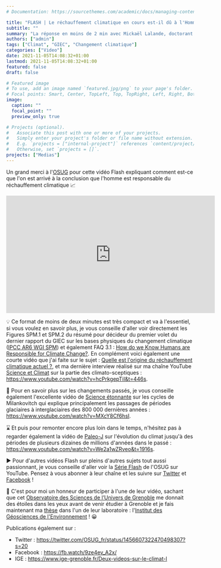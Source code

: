 ```yaml
---
# Documentation: https://sourcethemes.com/academic/docs/managing-content/

title: "FLASH | Le réchauffement climatique en cours est-il dû à l'Homme ?"
subtitle: ""
summary: "La réponse en moins de 2 min avec Mickaël Lalande, doctorant à l'Institut des Géosciences de l'Environnement"
authors: ["admin"]
tags: ["Climat", "GIEC", "Changement climatique"]
categories: ["Video"]
date: 2021-11-05T14:08:32+01:00
lastmod: 2021-11-05T14:08:32+01:00
featured: false
draft: false

# Featured image
# To use, add an image named `featured.jpg/png` to your page's folder.
# Focal points: Smart, Center, TopLeft, Top, TopRight, Left, Right, BottomLeft, Bottom, BottomRight.
image:
  caption: ""
  focal_point: ""
  preview_only: true

# Projects (optional).
#   Associate this post with one or more of your projects.
#   Simply enter your project's folder or file name without extension.
#   E.g. `projects = ["internal-project"]` references `content/project/deep-learning/index.md`.
#   Otherwise, set `projects = []`.
projects: ["Medias"]
---
```


Un grand merci à l'[OSUG](https://www.osug.fr/) pour cette vidéo Flash expliquant comment est-ce que l'on est arrivé à la conclusion que l'homme est responsable du réchauffement climatique 📈

<iframe width="560" height="315" src="https://www.youtube.com/embed/kQlP1a5VJFU" title="YouTube video player" frameborder="0" allow="accelerometer; autoplay; clipboard-write; encrypted-media; gyroscope; picture-in-picture" allowfullscreen></iframe>


💡 Ce format de moins de deux minutes est très compact et va à l'essentiel, si vous voulez en savoir plus, je vous conseille d'aller voir directement les Figures SPM.1 et SPM.2 du résumé pour décideur du premier volet du dernier rapport du GIEC sur les bases physiques du changement climatique ([IPCC AR6 WGI SPM](https://www.ipcc.ch/report/ar6/wg1/downloads/report/IPCC_AR6_WGI_SPM_final.pdf)) et également FAQ 3.1 : [How do we Know Humans are Responsible for Climate Change?](https://www.ipcc.ch/report/ar6/wg1/downloads/faqs/IPCC_AR6_WGI_FAQs.pdf). En complément voici également une courte vidéo que j'ai faite sur le sujet : [Quelle est l'origine du réchauffement climatique actuel ?](https://www.facebook.com/watch/?v=385473679707365&ref=sharing), et ma dernière interview réalisé sur ma chaîne YouTube [Science et Climat](https://www.youtube.com/channel/UCisQk7COaz17d7dg3qSb10Q) sur la partie des climato-sceptiques : https://www.youtube.com/watch?v=hcPrkgepTiI&t=446s.

🔎 Pour en savoir plus sur les changements passés, je vous conseille également l'excellente vidéo de [Science étonnante](https://www.youtube.com/c/ScienceEtonnante) sur les cycles de Milankovitch qui explique principalement les passages de périodes glaciaires à interglaciaires des 800 000 dernières années : https://www.youtube.com/watch?v=MXcY8Cf6hsI.

⌛ Et puis pour remonter encore plus loin dans le temps, n'hésitez pas à regarder également la vidéo de [Paleo-J](https://www.youtube.com/c/Pal%C3%A9oJ) sur l'évolution du climat jusqu'à des périodes de plusieurs dizaines de millions d'années dans le passé : https://www.youtube.com/watch?v=We2a1wZRveo&t=1916s.

▶️ Pour d'autres vidéos Flash sur pleins d'autres sujets tout aussi passionnant, je vous conseille d'aller voir la [Série Flash](https://www.youtube.com/playlist?list=PLQj84RQkFU-OKOnsi_ZpPpr8cDQTqK0GE) de l'OSUG sur YouTube. Pensez à vous abonner à leur chaîne et les suivre sur [Twitter](https://twitter.com/OSUG_fr) et [Facebook](https://www.facebook.com/Observatoire-des-Sciences-de-lUnivers-de-Grenoble-743785079032691) !

🔬 C'est pour moi un honneur de participer à l'une de leur vidéo, sachant que cet [Observatoire des Sciences de l’Univers de Grenoble](https://www.osug.fr/) me donnait des étoiles dans les yeux avant de venir étudier à Grenoble et je fais maintenant ma [thèse](/project/phd/) dans l'un de leur laboratoire : l'[Institut des Géosciences de l'Environnement](https://www.ige-grenoble.fr/) ! 😀


Publications également sur :
- Twitter : https://twitter.com/OSUG_fr/status/1456607322470498307?s=20
- Facebook : https://fb.watch/9ze4ev_A2x/
- IGE : https://www.ige-grenoble.fr/Deux-videos-sur-le-climat-l
